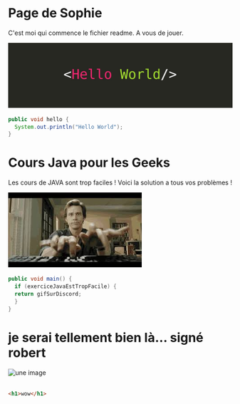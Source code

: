 # Page de Sophie

C'est moi qui commence le fichier readme. A vous de jouer.

![](hello-world.jpeg)

```java
public void hello {
  System.out.println("Hello World");
}
```
# Cours Java pour les Geeks

Les cours de JAVA sont trop faciles ! Voici la solution a tous vos problèmes !

![une image de geek](geek.jpg)

``` java
public void main() {
  if (exerciceJavaEstTropFacile) {
  return gifSurDiscord;
  }
}
```

# je serai tellement bien là… signé robert

![une image](IMG_7951.jpg)

```html

<h1>wow</h1>
```
